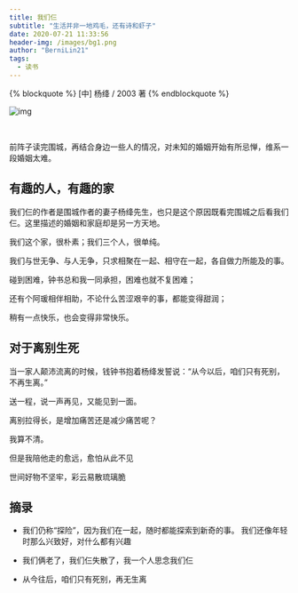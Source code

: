 ```yaml
---
title: 我们仨
subtitle: "生活并非一地鸡毛，还有诗和虾子"
date: 2020-07-21 11:33:56
header-img: /images/bg1.png
author: "BerniLin21"
tags:
  - 读书
---
```


{% blockquote  %}
[中] 杨绛 / 2003 著
{% endblockquote %}

![img](/images/bg9.png)

<br />

<!-- more -->

前阵子读完围城，再结合身边一些人的情况，对未知的婚姻开始有所忌惮，维系一段婚姻太难。

## 有趣的人，有趣的家

我们仨的作者是围城作者的妻子杨绛先生，也只是这个原因既看完围城之后看我们仨。这里描述的婚姻和家庭却是另一方天地。

我们这个家，很朴素；我们三个人，很单纯。

我们与世无争、与人无争，只求相聚在一起、相守在一起，各自做力所能及的事。

碰到困难，钟书总和我一同承担，困难也就不复困难；

还有个阿瑗相伴相助，不论什么苦涩艰辛的事，都能变得甜润；

稍有一点快乐，也会变得非常快乐。

## 对于离别生死

当一家人颠沛流离的时候，钱钟书抱着杨绛发誓说：“从今以后，咱们只有死别，不再生离。”

送一程，说一声再见，又能见到一面。

离别拉得长，是增加痛苦还是减少痛苦呢？

我算不清。

但是我陪他走的愈远，愈怕从此不见

世间好物不坚牢，彩云易散琉璃脆

## 摘录

- 我们仍称“探险”，因为我们在一起，随时都能探索到新奇的事。
  我们还像年轻时那么兴致好，对什么都有兴趣

* 我们俩老了，我们仨失散了，我一个人思念我们仨

- 从今往后，咱们只有死别，再无生离
